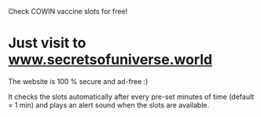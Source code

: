 Check COWIN vaccine slots for free!
# Just visit to www.secretsofuniverse.world 
The website is 100 % secure and ad-free :)

It checks the slots automatically after every pre-set minutes of time (default = 1 min) and plays an alert sound when the slots are available.

